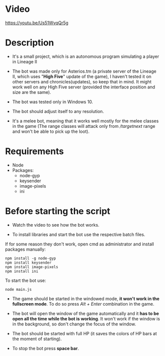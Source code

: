 # Video

https://youtu.be/Us51WvqQr5g

# Description

* It's a small project, which is an autonomous program simulating a player in Lineage II

* The bot was made only for Asterios.tm (a private server of the Lineage II, which uses "__High Five__" update of the game),
I haven't tested it on other servers and chronicles(updates), so keep that in mind. It might work well on any High Five server (provided the interface position and size are the same).

* The bot was tested only in Windows 10.

* The bot should adjust itself to any resolution.

* It's a melee bot, meaning that it works well mostly for the melee classes in the game (The range classes will attack only from */targetnext* range and won't be able to pick up the loot).

# Requirements

- Node
- Packages:
  - node-gyp
  - keysender
  - image-pixels
  - ini

# Before starting the script

* Watch the video to see how the bot works.

* To install libraries and start the bot use the respective batch files.

If for some reason they don't work, open cmd as administrator and install packages manually:
```
npm install -g node-gyp
npm install keysender
npm install image-pixels
npm install ini
```
To start the bot use:
```
node main.js
```

* The game should be started in the windowed mode, __it won't work in the fullscreen mode__. To do so press _Alt + Enter_ combination in the game.

* The bot will open the window of the game automatically and it __has to be open all the time while the bot is working__.
It won't work if the window is in the background, so don't change the focus of the window.

* The bot should be started with full HP (it saves the colors of HP bars at the moment of starting).

* To stop the bot press __space bar__.
